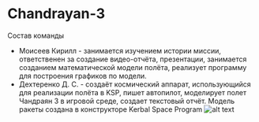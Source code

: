 # Chandrayan-3
Состав команды
+ Моисеев Кирилл - занимается изучением истории миссии, ответственен за создание видео-отчёта, презентации, занимается созданием математической модели полёта, реализует программу для построения графиков по модели.
+ Дехтеренко Д. С. - создаёт космический аппарат, использующийся для реализации полёта в KSP, пишет автопилот, моделирует полет Чандраян 3 в игровой среде, создает текстовый отчёт.
Модель ракеты создана в конструкторе Kerbal Space Program
![alt text](https://drive.google.com/file/d/1tk_T5Y76T-hVegqZzLwKWrJj7SmiLIAu/view?usp=drive_link)

